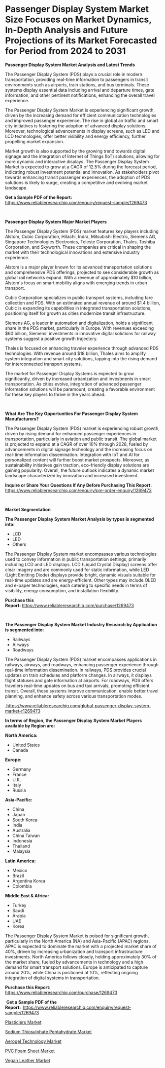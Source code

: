 <p><h1>Passenger Display System Market Size Focuses on Market Dynamics, In-Depth Analysis and Future Projections of its Market Forecasted for Period from 2024 to 2031</h1></p><p><strong>Passenger Display System Market Analysis and Latest Trends</strong></p>
<p><p>The Passenger Display System (PDS) plays a crucial role in modern transportation, providing real-time information to passengers in transit environments such as airports, train stations, and bus terminals. These systems display essential data including arrival and departure times, gate information, and other pertinent notifications, enhancing the overall travel experience. </p><p>The Passenger Display System Market is experiencing significant growth, driven by the increasing demand for efficient communication technologies and improved passenger experience. The rise in global air traffic and smart city initiatives is fostering the adoption of advanced display solutions. Moreover, technological advancements in display screens, such as LED and LCD technologies, offer better visibility and energy efficiency, further propelling market expansion.</p><p>Market growth is also supported by the growing trend towards digital signage and the integration of Internet of Things (IoT) solutions, allowing for more dynamic and interactive displays. The Passenger Display System Market is expected to grow at a CAGR of 12.5% during the forecast period, indicating robust investment potential and innovation. As stakeholders pivot towards enhancing transit passenger experiences, the adoption of PDS solutions is likely to surge, creating a competitive and evolving market landscape.</p></p>
<p><strong>Get a Sample PDF of the Report:&nbsp;</strong> <a href="https://www.reliableresearchiq.com/enquiry/request-sample/1269473?utm_campaign=1088&utm_medium=2&utm_source=Github&utm_content=ia&utm_term=11122024&utm_id=passenger-display-system">https://www.reliableresearchiq.com/enquiry/request-sample/1269473</a></p>
<p>&nbsp;</p>
<p><strong>Passenger Display System Major Market Players</strong></p>
<p><p>The Passenger Display System (PDS) market features key players including Alstom, Cubic Corporation, Hitachi, Indra, Mitsubishi Electric, Siemens AG, Singapore Technologies Electronics, Teleste Corporation, Thales, Toshiba Corporation, and Skyworth. These companies are critical in shaping the market with their technological innovations and extensive industry experience.</p><p>Alstom is a major player known for its advanced transportation solutions and comprehensive PDS offerings, projected to see considerable growth as global rail networks expand. With a revenue of approximately $10 billion, Alstom's focus on smart mobility aligns with emerging trends in urban transport.</p><p>Cubic Corporation specializes in public transport systems, including fare collection and PDS. With an estimated annual revenue of around $1.4 billion, Cubic is expanding its capabilities in integrated transportation solutions, positioning itself for growth as cities modernize transit infrastructure.</p><p>Siemens AG, a leader in automation and digitalization, holds a significant share in the PDS market, particularly in Europe. With revenues exceeding $60 billion, Siemens' investments in innovative digital solutions for railway systems suggest a positive growth trajectory.</p><p>Thales is focused on enhancing traveler experience through advanced PDS technologies. With revenue around $18 billion, Thales aims to amplify system integration and smart city solutions, tapping into the rising demand for interconnected transport systems.</p><p>The market for Passenger Display Systems is expected to grow significantly, driven by increased urbanization and investments in smart transportation. As cities evolve, integration of advanced passenger information solutions will be paramount, creating a favorable environment for these key players to thrive in the years ahead.</p></p>
<p>&nbsp;</p>
<p><strong>What Are The Key Opportunities For Passenger Display System Manufacturers?</strong></p>
<p><p>The Passenger Display System (PDS) market is experiencing robust growth, driven by rising demand for enhanced passenger experiences in transportation, particularly in aviation and public transit. The global market is projected to expand at a CAGR of over 10% through 2028, fueled by advancements in digital signage technology and the increasing focus on real-time information dissemination. Integration with IoT and AI for personalized content will further boost market prospects. Moreover, as sustainability initiatives gain traction, eco-friendly display solutions are gaining popularity. Overall, the future outlook indicates a dynamic market landscape characterized by innovation and increased investment.</p></p>
<p><strong>Inquire or Share Your Questions If Any Before Purchasing This Report:</strong> <a href="https://www.reliableresearchiq.com/enquiry/pre-order-enquiry/1269473?utm_campaign=1088&utm_medium=2&utm_source=Github&utm_content=ia&utm_term=11122024&utm_id=passenger-display-system">https://www.reliableresearchiq.com/enquiry/pre-order-enquiry/1269473</a></p>
<p>&nbsp;</p>
<p><strong>Market Segmentation</strong></p>
<p><strong>The Passenger Display System Market Analysis by types is segmented into:</strong></p>
<p><ul><li>LCD</li><li>LED</li><li>Others</li></ul></p>
<p><p>The Passenger Display System market encompasses various technologies used to convey information in public transportation settings, primarily including LCD and LED displays. LCD (Liquid Crystal Display) screens offer clear imagery and are commonly used for static information, while LED (Light Emitting Diode) displays provide bright, dynamic visuals suitable for real-time updates and are energy-efficient. Other types may include OLED and e-paper technologies, each catering to specific needs in terms of visibility, energy consumption, and installation flexibility.</p></p>
<p><strong>Purchase this Report:&nbsp;</strong><a href="https://www.reliableresearchiq.com/purchase/1269473?utm_campaign=1088&utm_medium=2&utm_source=Github&utm_content=ia&utm_term=11122024&utm_id=passenger-display-system">https://www.reliableresearchiq.com/purchase/1269473</a></p>
<p>&nbsp;</p>
<p><strong>The Passenger Display System Market Industry Research by Application is segmented into:</strong></p>
<p><ul><li>Railways</li><li>Airways</li><li>Roadways</li></ul></p>
<p><p>The Passenger Display System (PDS) market encompasses applications in railways, airways, and roadways, enhancing passenger experience through real-time information dissemination. In railways, PDS provides crucial updates on train schedules and platform changes. In airways, it displays flight statuses and gate information at airports. For roadways, PDS offers travelers real-time updates on bus and taxi arrivals, promoting efficient transit. Overall, these systems improve communication, enable better travel planning, and enhance safety across various transportation modes.</p></p>
<p><a href="https://www.reliableresearchiq.com/global-passenger-display-system-market-r1269473?utm_campaign=1088&utm_medium=2&utm_source=Github&utm_content=ia&utm_term=11122024&utm_id=passenger-display-system">&nbsp;https://www.reliableresearchiq.com/global-passenger-display-system-market-r1269473</a></p>
<p><strong>In terms of Region, the Passenger Display System Market Players available by Region are:</strong></p>
<p>
    <p> <strong> North America: </strong>
        <ul>
            <li>United States</li>
            <li>Canada</li>
        </ul>
        </p> 
    <p> <strong> Europe: </strong>
        <ul>
            <li>Germany</li>
            <li>France</li>
            <li>U.K.</li>
            <li>Italy</li>
            <li>Russia</li>
        </ul>
        </p> 
    <p> <strong> Asia-Pacific: </strong>
        <ul>
            <li>China</li>
            <li>Japan</li>
            <li>South Korea</li>
            <li>India</li>
            <li>Australia</li>
            <li>China Taiwan</li>
            <li>Indonesia</li>
            <li>Thailand</li>
            <li>Malaysia</li>
        </ul>
        </p> 
    <p> <strong> Latin America: </strong>
        <ul>
            <li>Mexico</li>
            <li>Brazil</li>
            <li>Argentina Korea</li>
            <li>Colombia</li>
        </ul>
        </p> 
    <p> <strong> Middle East & Africa: </strong>
        <ul>
            <li>Turkey</li>
            <li>Saudi</li>
            <li>Arabia</li>
            <li>UAE</li>
            <li>Korea</li>
        </ul>
    </p>
    </p>
<p><p>The Passenger Display System Market is poised for significant growth, particularly in the North America (NA) and Asia-Pacific (APAC) regions. APAC is expected to dominate the market with a projected market share of 40%, driven by increasing urbanization and transport infrastructure investments. North America follows closely, holding approximately 30% of the market share, fueled by advancements in technology and a high demand for smart transport solutions. Europe is anticipated to capture around 20%, while China is positioned at 10%, reflecting ongoing integration of digital systems in transportation.</p></p>
<p><strong>Purchase this Report: </strong><a href="https://www.reliableresearchiq.com/purchase/1269473?utm_campaign=1088&utm_medium=2&utm_source=Github&utm_content=ia&utm_term=11122024&utm_id=passenger-display-system">https://www.reliableresearchiq.com/purchase/1269473</a></p>
<p>&nbsp;<strong>Get a Sample PDF of the Report:&nbsp;&nbsp;</strong><a href="https://www.reliableresearchiq.com/enquiry/request-sample/1269473?utm_campaign=1088&utm_medium=2&utm_source=Github&utm_content=ia&utm_term=11122024&utm_id=passenger-display-system">https://www.reliableresearchiq.com/enquiry/request-sample/1269473</a></p>
<p><strong></strong></p>
<p><p><a href="https://www.linkedin.com/pulse/c-hannibex-sqmmf?utm_campaign=1088&utm_medium=2&utm_source=Github&utm_content=ia&utm_term=11122024&utm_id=passenger-display-system">Plasticiers Market</a></p><p><a href="https://www.linkedin.com/pulse/sodium-thiosulphate-pentahydrate-market-share-analysis-growth-ivyie?utm_campaign=1088&utm_medium=2&utm_source=Github&utm_content=ia&utm_term=11122024&utm_id=passenger-display-system">Sodium Thiosulphate Pentahydrate Market</a></p><p><a href="https://www.linkedin.com/pulse/aerogel-technology-market-size-growing-cagr-113-from-2024-hlywe?utm_campaign=1088&utm_medium=2&utm_source=Github&utm_content=ia&utm_term=11122024&utm_id=passenger-display-system">Aerogel Technology Market</a></p><p><a href="https://www.linkedin.com/pulse/projected-growth-pvc-foam-sheet-market-anticipating-1m3be?utm_campaign=1088&utm_medium=2&utm_source=Github&utm_content=ia&utm_term=11122024&utm_id=passenger-display-system">PVC Foam Sheet Market</a></p><p><a href="https://www.linkedin.com/pulse/vegan-leather-market-report-2024-2031-cagr-analysis-growth-trends-sclme?utm_campaign=1088&utm_medium=2&utm_source=Github&utm_content=ia&utm_term=11122024&utm_id=passenger-display-system">Vegan Leather Market</a></p></p>